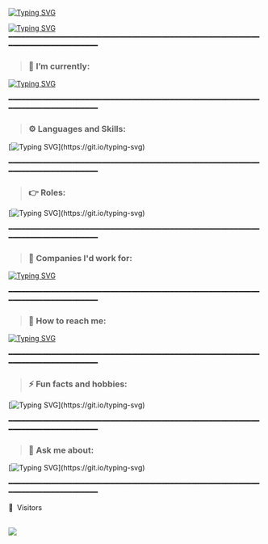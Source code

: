 [![Typing SVG](https://readme-typing-svg.demolab.com?font=DM+Sans&size=30&pause=500&color=9E00F7&random=false&width=435&lines=Shine+Tan;Hyang+Woo)](https://git.io/typing-svg)

[![Typing SVG](https://readme-typing-svg.demolab.com?font=DM+Sans&size=20&pause=1000&color=9E00F7&random=false&width=435&lines=github.com/hyangwoosh)](https://git.io/typing-svg)
━━━━━━━━━━━━━━━━━━━━━━━━━━━━━━━━━━━━━━━━━━━━━━━━━━━━━━━━━━━━━━━━━━━━━━━━━━━━━━━━

> ### 🔭 I’m currently: 
[![Typing SVG](https://readme-typing-svg.herokuapp.com?font=DM+Sans&size=20&color=ebae34&duration=3000&lines=Serving+National+Service+in+the+Air+force)](https://git.io/typing-svg)

━━━━━━━━━━━━━━━━━━━━━━━━━━━━━━━━━━━━━━━━━━━━━━━━━━━━━━━━━━━━━━━━━━━━━━━━━━━━━━━━

> ### ⚙️ Languages and Skills: 
[![Typing SVG](https://readme-typing-svg.herokuapp.com?font=DM+Sans&size=20&color=F4007A&pause=500&duration=1500&lines=Javascript;Typescript;html-css;Java;ReactJS;C+Sharp;SQL;noSQL;ExpressJS;Python;Android+Studio;Robotic+Process+Automation;Agile+Methodologies;AWS;)](https://git.io/typing-svg)

━━━━━━━━━━━━━━━━━━━━━━━━━━━━━━━━━━━━━━━━━━━━━━━━━━━━━━━━━━━━━━━━━━━━━━━━━━━━━━━━

> ### 👉 Roles: 
[![Typing SVG](https://readme-typing-svg.herokuapp.com?font=DM+Sans&size=20&color=6b34eb&pause=1000&duration=4000&lines=Front+End;Back+End;Full+Stack+Developer;)](https://git.io/typing-svg)

━━━━━━━━━━━━━━━━━━━━━━━━━━━━━━━━━━━━━━━━━━━━━━━━━━━━━━━━━━━━━━━━━━━━━━━━━━━━━━━━

> ### 👋 Companies I'd work for: 
[![Typing SVG](https://readme-typing-svg.herokuapp.com?font=DM+Sans&size=20&color=00F712&pause=1000&duration=4000&lines=Amazon;Microsoft;Apple;Intel;Google;NCS;TikTok;Shopee;Nvidia;AMD)](https://git.io/typing-svg)

━━━━━━━━━━━━━━━━━━━━━━━━━━━━━━━━━━━━━━━━━━━━━━━━━━━━━━━━━━━━━━━━━━━━━━━━━━━━━━━━

> ### 👋 How to reach me: 
[![Typing SVG](https://readme-typing-svg.herokuapp.com?font=DM+Sans&size=20&color=F700EDFF&pause=1000&duration=4000&lines=Instagram:+@hyang.woo;Telegram:+@hyangwoo;Email:+shine.thw@gmail.com)](https://git.io/typing-svg)

━━━━━━━━━━━━━━━━━━━━━━━━━━━━━━━━━━━━━━━━━━━━━━━━━━━━━━━━━━━━━━━━━━━━━━━━━━━━━━━━

> ### ⚡ Fun facts and hobbies: 
[![Typing SVG](https://readme-typing-svg.herokuapp.com?font=DM+Sans&size=20&color=F70000FF&pause=1000&duration=6000&lines=I+love+building+computers+and+custom+keyboards;I'm+an+audiophile;Longboarding;I+like+clothes+and+fasion;)](https://git.io/typing-svg)

━━━━━━━━━━━━━━━━━━━━━━━━━━━━━━━━━━━━━━━━━━━━━━━━━━━━━━━━━━━━━━━━━━━━━━━━━━━━━━━━

> ### 💬 Ask me about: 
[![Typing SVG](https://readme-typing-svg.herokuapp.com?font=DM+Sans&size=20&color=0017F7FF&pause=1000&duration=4000&lines=Custom+keyboards;Headphones+or+IEMS;Longboarding;Clothing+and+Fashion+Designers;Anime;)](https://git.io/typing-svg)

━━━━━━━━━━━━━━━━━━━━━━━━━━━━━━━━━━━━━━━━━━━━━━━━━━━━━━━━━━━━━━━━━━━━━━━━━━━━━━━━

<p>👀 &nbsp;Visitors</p>
 <br>
<img align="left" src="https://profile-counter.glitch.me/hyangwoosh/count.svg" />


<!--
Here are some ideas to get you started:
- 🔭 I’m currently working on ...
- 🌱 I’m currently learning ...
- 💬 Ask me about ...
-->

